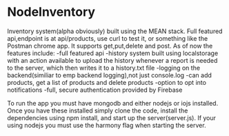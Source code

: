 # NodeInventory
Inventory system(alpha obviously) built using the MEAN stack. Full featured api,endpoint is 
at api/products, use curl to test it, or something like the Postman chrome app. It supports get,put,delete and post. As of now the features include:
-full featured api
-history system built using localstorage with an action available to upload the history whenever a report is needed to the server, which then writes it to a history.txt file
-logging on the backend(similiar to emp backend logging),not just console.log
-can add products, get a list of products and delete products
-option to opt into notifications
-full, secure authentication provided by Firebase

To run the app you must have mongodb and either nodejs or iojs installed. Once you have these installed simply clone the code, install the dependencies using npm install, and start up the server(server.js). If your using nodejs you must use the harmony flag when starting the server.

